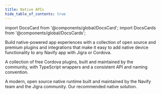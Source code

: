 ```yaml
---
title: Native APIs
hide_table_of_contents: true
---
```


import DocsCard from '@components/global/DocsCard';
import DocsCards from '@components/global/DocsCards';

<head>
  <title>Native APIs: Open-Source Native Device Plugins and Integrations</title>
  <meta
    name="description"
    content="Build native-powered app experiences with Native APIs. Navify's open-source plugins and integrations make it easy to add native device functionality to any app."
  />
  <style>{`
    :root {
      --doc-item-container-width: 60rem;
    }
  `}</style>
</head>

Build native-powered app experiences with a collection of open source and premium plugins and integrations that make it easy to add native device functionality to any Navify app with Jigra or Cordova.

<intro-end />

<DocsCards>
  <DocsCard header="Cordova plugins" img="/img/native/cordova@2x.png">
    <p>
      A collection of free Cordova plugins, built and maintained by the community, with TypeScript wrappers and a
      consistent API and naming convention.
    </p>
  </DocsCard>
  <DocsCard header="Jigra plugins" img="/img/native/jigra@2x.png" href="https://jigrajs.web.app/docs/plugins">
    <p>
      A modern, open source native runtime built and maintained by the Navify team and the Jigra community. Our
      recommended native solution.
    </p>
  </DocsCard>
</DocsCards>
